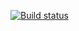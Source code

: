 [![Build status](https://ci.appveyor.com/api/projects/status/7go76bx8jh4on8wh?svg=true)](https://ci.appveyor.com/project/VitaliyMenshikov/postmanecho)
